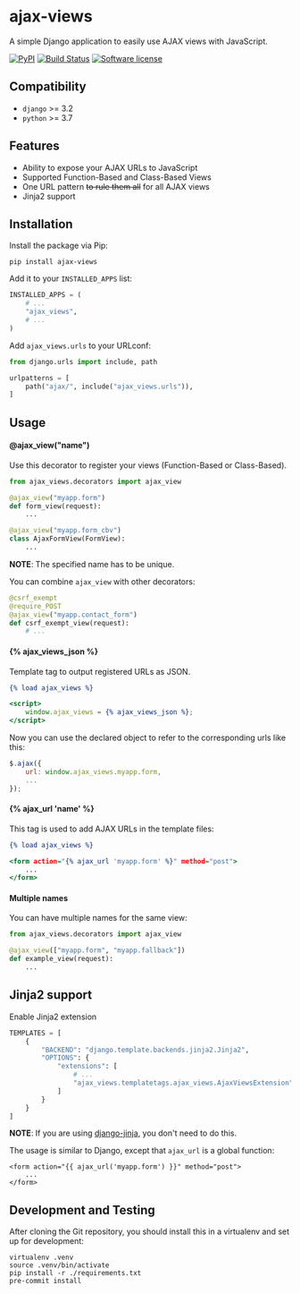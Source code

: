 # ajax-views

A simple Django application to easily use AJAX views with JavaScript.

[![PyPI](https://img.shields.io/pypi/v/ajax-views.svg)](https://pypi.org/project/ajax-views/)
[![Build Status](https://github.com/dldevinc/ajax-views/actions/workflows/tests.yml/badge.svg)](https://github.com/dldevinc/ajax-views)
[![Software license](https://img.shields.io/pypi/l/ajax-views.svg)](https://pypi.org/project/ajax-views/)

## Compatibility

-   `django` >= 3.2
-   `python` >= 3.7

## Features

-   Ability to expose your AJAX URLs to JavaScript
-   Supported Function-Based and Class-Based Views
-   One URL pattern ~~to rule them all~~ for all AJAX views
-   Jinja2 support

## Installation

Install the package via Pip:

```
pip install ajax-views
```

Add it to your `INSTALLED_APPS` list:

```python
INSTALLED_APPS = (
    # ...
    "ajax_views",
    # ...
)
```

Add `ajax_views.urls` to your URLconf:

```python
from django.urls import include, path

urlpatterns = [
    path("ajax/", include("ajax_views.urls")),
]
```

## Usage

#### @ajax_view("name")

Use this decorator to register your views (Function-Based or Class-Based).

```python
from ajax_views.decorators import ajax_view

@ajax_view("myapp.form")
def form_view(request):
    ...

@ajax_view("myapp.form_cbv")
class AjaxFormView(FormView):
    ...
```

**NOTE**: The specified name has to be unique.

You can combine `ajax_view` with other decorators:

```python
@csrf_exempt
@require_POST
@ajax_view("myapp.contact_form")
def csrf_exempt_view(request):
    # ...
```

#### {% ajax_views_json %}

Template tag to output registered URLs as JSON.

```djangotemplate
{% load ajax_views %}

<script>
    window.ajax_views = {% ajax_views_json %};
</script>
```

Now you can use the declared object to refer to the corresponding urls like this:

```javascript
$.ajax({
    url: window.ajax_views.myapp.form,
    ...
});
```

#### {% ajax_url 'name' %}

This tag is used to add AJAX URLs in the template files:

```djangotemplate
{% load ajax_views %}

<form action="{% ajax_url 'myapp.form' %}" method="post">
    ...
</form>
```

#### Multiple names

You can have multiple names for the same view:

```python
from ajax_views.decorators import ajax_view

@ajax_view(["myapp.form", "myapp.fallback"])
def example_view(request):
    ...
```

## Jinja2 support

Enable Jinja2 extension

```python
TEMPLATES = [
    {
        "BACKEND": "django.template.backends.jinja2.Jinja2",
        "OPTIONS": {
            "extensions": [
                # ...
                "ajax_views.templatetags.ajax_views.AjaxViewsExtension",
            ]
        }
    }
]
```

**NOTE**: If you are using [django-jinja](https://niwinz.github.io/django-jinja/latest/), you don't need to do this.

The usage is similar to Django, except that `ajax_url` is a global function:

```jinja2
<form action="{{ ajax_url('myapp.form') }}" method="post">
    ...
</form>
```

## Development and Testing

After cloning the Git repository, you should install this
in a virtualenv and set up for development:

```shell script
virtualenv .venv
source .venv/bin/activate
pip install -r ./requirements.txt
pre-commit install
```
